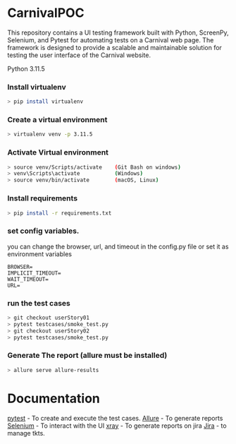 # CarnivalPOC
This repository contains a UI testing framework built with Python, ScreenPy, Selenium, and Pytest for automating tests on a Carnival web page. The framework is designed to provide a scalable and maintainable solution for testing the user interface of the Carnival website.


Python 3.11.5

### Install virtualenv
```sh
> pip install virtualenv
```

### Create a virtual environment 
```sh
> virtualenv venv -p 3.11.5
```

### Activate Virtual environment
```sh
> source venv/Scripts/activate    (Git Bash on windows)
> venv\Scripts\activate           (Windows)
> source venv/bin/activate        (macOS, Linux)
``` 

### Install requirements
```sh
> pip install -r requirements.txt
```

### set config variables.

you can change the browser, url, and timeout in the config.py file or set it as environment variables
```
BROWSER=
IMPLICIT_TIMEOUT=
WAIT_TIMEOUT=
URL= 
```

### run the test cases 


```sh
> git checkout userStory01
> pytest testcases/smoke_test.py
> git checkout userStory02
> pytest testcases/smoke_test.py 
```

### Generate The report (allure must be installed)
```sh
> allure serve allure-results
```


# Documentation
[pytest](https://docs.pytest.org/en/7.1.x/contents.html) - To create and execute the test cases.
[Allure](https://allurereport.org/docs/pytest/) - To generate reports
[Selenium](https://www.selenium.dev/documentation/) - To interact with the UI
[xray](https://www.getxray.app/blog/xray-test-management-for-jira) - To generate reports on jira
[Jira](https://rrrenjifo.atlassian.net/jira/software/c/projects/FR/boards/7) - to manage tkts.

